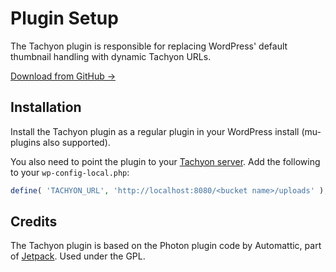 # Plugin Setup

The Tachyon plugin is responsible for replacing WordPress' default thumbnail handling with dynamic Tachyon URLs.

[Download from GitHub →](https://github.com/humanmade/tachyon-plugin)


## Installation

Install the Tachyon plugin as a regular plugin in your WordPress install (mu-plugins also supported).

You also need to point the plugin to your [Tachyon server](server.md). Add the following to your `wp-config-local.php`:

```php
define( 'TACHYON_URL', 'http://localhost:8080/<bucket name>/uploads' );
```


## Credits

The Tachyon plugin is based on the Photon plugin code by Automattic, part of [Jetpack](https://github.com/Automattic/jetpack/blob/master/class.photon.php). Used under the GPL.
